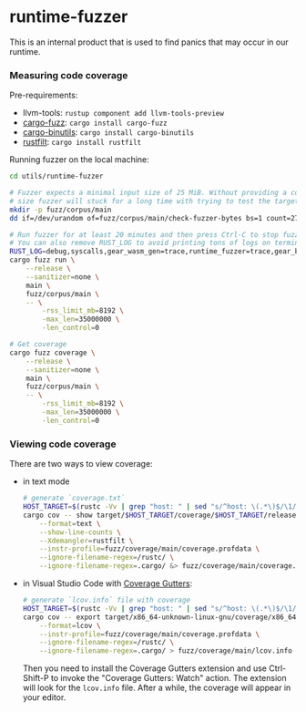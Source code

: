 # runtime-fuzzer

This is an internal product that is used to find panics that may occur in our runtime.

### Measuring code coverage

Pre-requirements:

- llvm-tools: `rustup component add llvm-tools-preview`
- [cargo-fuzz](https://github.com/rust-fuzz/cargo-fuzz): `cargo install cargo-fuzz`
- [cargo-binutils](https://github.com/rust-embedded/cargo-binutils): `cargo install cargo-binutils`
- [rustfilt](https://github.com/luser/rustfilt): `cargo install rustfilt`

Running fuzzer on the local machine:

```bash
cd utils/runtime-fuzzer

# Fuzzer expects a minimal input size of 25 MiB. Without providing a corpus of the same or larger
# size fuzzer will stuck for a long time with trying to test the target using 0..100 bytes.
mkdir -p fuzz/corpus/main
dd if=/dev/urandom of=fuzz/corpus/main/check-fuzzer-bytes bs=1 count=27000000

# Run fuzzer for at least 20 minutes and then press Ctrl-C to stop fuzzing.
# You can also remove RUST_LOG to avoid printing tons of logs on terminal.
RUST_LOG=debug,syscalls,gear_wasm_gen=trace,runtime_fuzzer=trace,gear_backend_common=trace \
cargo fuzz run \
    --release \
    --sanitizer=none \
    main \
    fuzz/corpus/main \
    -- \
        -rss_limit_mb=8192 \
        -max_len=35000000 \
        -len_control=0

# Get coverage
cargo fuzz coverage \
    --release \
    --sanitizer=none \
    main \
    fuzz/corpus/main \
    -- \
        -rss_limit_mb=8192 \
        -max_len=35000000 \
        -len_control=0
```

### Viewing code coverage

There are two ways to view coverage:

- in text mode

  ```bash
  # generate `coverage.txt`
  HOST_TARGET=$(rustc -Vv | grep "host: " | sed "s/^host: \(.*\)$/\1/")
  cargo cov -- show target/$HOST_TARGET/coverage/$HOST_TARGET/release/main \
      --format=text \
      --show-line-counts \
      --Xdemangler=rustfilt \
      --instr-profile=fuzz/coverage/main/coverage.profdata \
      --ignore-filename-regex=/rustc/ \
      --ignore-filename-regex=.cargo/ &> fuzz/coverage/main/coverage.txt
   ```

- in Visual Studio Code
  with [Coverage Gutters](https://marketplace.visualstudio.com/items?itemName=ryanluker.vscode-coverage-gutters):

  ```bash
  # generate `lcov.info` file with coverage
  HOST_TARGET=$(rustc -Vv | grep "host: " | sed "s/^host: \(.*\)$/\1/")
  cargo cov -- export target/x86_64-unknown-linux-gnu/coverage/x86_64-unknown-linux-gnu/release/main \
      --format=lcov \
      --instr-profile=fuzz/coverage/main/coverage.profdata \
      --ignore-filename-regex=/rustc/ \
      --ignore-filename-regex=.cargo/ > fuzz/coverage/main/lcov.info
  ```

  Then you need to install the Coverage Gutters extension and use Ctrl-Shift-P to invoke the "Coverage Gutters: Watch"
  action. The extension will look for the `lcov.info` file. After a while, the coverage will appear in your editor.
